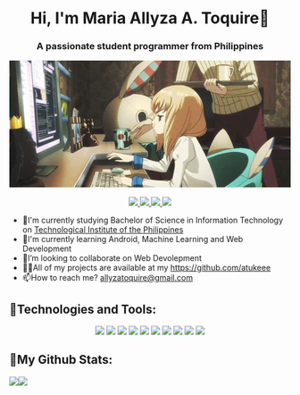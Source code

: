
<h1 align="center">Hi, I'm Maria Allyza A. Toquire👋</h1>

<h3 align="center">A passionate student programmer from Philippines</h3>


![atukeee](https://github.com/atukeee/atukeee/blob/main/ezgif.com-gif-maker.gif)

<p align="center">
    <a href="https://www.linkedin.com/in/maria-allyza-toquire-83057921b/" target="_blank">
        <img src="https://img.shields.io/badge/linkedin%20-%230077B5.svg?&style=for-the-badge&logo=linkedin&logoColor=white"/>
    </a>
    <a href="https://www.instagram.com/atukeee/" target="_blank">
        <img src="https://img.shields.io/badge/Instagram-E4405F?style=for-the-badge&logo=instagram&logoColor=white"/>
    </a>
    <a href="https://twitter.com/atukeee" target="_blank">
        <img src="https://img.shields.io/badge/Twitter-1DA1F2?style=for-the-badge&logo=twitter&logoColor=white"/>
    </a>
    <a href="https://www.facebook.com/allyza.toquire/" target="_blank">
        <img src="https://img.shields.io/badge/facebook%20-%231877F2.svg?&style=for-the-badge&logo=facebook&logoColor=white"/>
    </a> 
</p>

<ul>
    <li> 🏫I'm currently studying Bachelor of Science in Information Technology on <a href="https://www.tip.edu.ph">Technological Institute of the Philippines</a></li>
    <li> 📖I'm currently learning Android, Machine Learning and Web Development</li>
    <li> 🚀I’m looking to collaborate on Web Devolepment</li>
    <li> 👩‍💻All of my projects are available at my <a href="https://github.com/atukeee">https://github.com/atukeee</a></li>
    <li> 📫How to reach me? <a href=allyzatoquire@gmail.com>allyzatoquire@gmail.com</a></li>
</ul>


## 🔧Technologies and Tools:
<p align="center">
    <img src="https://img.shields.io/badge/Windows-0078D6?style=for-the-badge&logo=windows&logoColor=white"/>
    <img src="https://img.shields.io/badge/Android_Studio-3DDC84?style=for-the-badge&logo=android-studio&logoColor=white"/>
    <img src="https://img.shields.io/badge/netbeans-1B6AC6?style=for-the-badge&logo=apachenetbeanside&logoColor=white"/>
    <img src="https://img.shields.io/badge/Visual_Studio-5C2D91?style=for-the-badge&logo=visual%20studio&logoColor=white"/>
    <img src="https://img.shields.io/badge/Visual_Studio_Code-0078D4?style=for-the-badge&logo=visual%20studio%20code&logoColor=white"/>
    <img src="https://img.shields.io/badge/Microsoft_Excel-217346?style=for-the-badge&logo=microsoft-excel&logoColor=white"/>
    <img src="https://img.shields.io/badge/Microsoft_PowerPoint-B7472A?style=for-the-badge&logo=microsoft-powerpoint&logoColor=white"/>
    <img src="https://img.shields.io/badge/Microsoft_Word-2B579A?style=for-the-badge&logo=microsoft-word&logoColor=white"/>
    <img src="https://img.shields.io/badge/Microsoft_SQL_Server-CC2927?style=for-the-badge&logo=microsoft-sql-server&logoColor=white"/>
    <img src="https://img.shields.io/badge/Opera-FF1B2D?style=for-the-badge&logo=Opera&logoColor=white"/>
</p>


## 👀My Github Stats:

<!--
![GitHub stats](https://readme-stats-cfgj2cxdy.vercel.app/api?username=CharalambosIoannou&count_private=true&show_icons=true&theme=tokyonight)
![Top Langs](https://readme-stats-cfgj2cxdy.vercel.app/api/top-langs/?username=CharalambosIoannou&hide=php&theme=tokyonight)
-->
<div>
<a href="https://github-readme-stats.vercel.app/api?username=atukeee&show_icons=true&hide=contribs,prs&cache_seconds=86400&theme=dark">
  <img  align="left" src="https://github-readme-stats.vercel.app/api?username=atukeee&show_icons=true&hide=contribs,prs&cache_seconds=86400&theme=dark" />
</a>
<a href="https://github-readme-stats.vercel.app/api/top-langs/?username=atukeee&show_icons=true&hide=contribs,prs&cache_seconds=86400&theme=dark">
  <img align="left" src="https://github-readme-stats.vercel.app/api/top-langs/?username=atukeee&show_icons=true&hide=contribs,prs&cache_seconds=86400&theme=dark" />
</a>
</div>

<!--https://github.com/alexandresanlim/Badges4-README.md-Profile-->
<!--[![Header](https://raw.githubusercontent.com/MartinHeinz/<OWNER>/<OWNER>/readme_header.png "Header")-->

